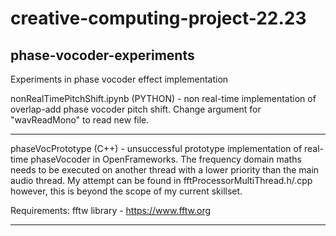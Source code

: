 # creative-computing-project-22.23
## phase-vocoder-experiments

Experiments in phase vocoder effect implementation


nonRealTimePitchShift.ipynb (PYTHON) - non real-time implementation of overlap-add phase vocoder pitch shift. Change argument for "wavReadMono" to read new file. 
___________________________


phaseVocPrototype (C++) - unsuccessful prototype implementation of real-time phaseVocoder in OpenFrameworks. The frequency domain maths needs to be executed on another thread with a lower priority than the main audio thread. My attempt can be found in fftProcessorMultiThread.h/.cpp however, this is beyond the scope of my current skillset.

Requirements:
fftw library - https://www.fftw.org
___________________________
